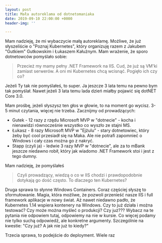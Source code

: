 ```yaml
---
layout: post
title: Mała autoreklama od dotnetomaniaka
date: 2019-09-10 22:00:00 +0000
header-img: ''

---
```

Mam nadzieję, że mi wybaczycie małą autoreklamę. Możliwe, że już słyszeliście o "Poznaj Kubernetes", który organizuję razem z Jakubem "Gutkiem" Gutkowskim i Łukaszem Kałużnym. Mam wrażenie, że sporo dotnetowców pomyślało sobie:

> Przecież my mamy pełny .NET Framework na IIS. Cud, że już są VM'ki zamiast serwerów. A oni mi Kubernetes chcą wcisnąć. Pogięło ich czy co?

Jeżeli Ty tak nie pomyślałeś, to super. Ja jeszcze 3 lata temu na pewno bym tak pomyślał. Nawet jeżeli 3 lata temu lada dzień miałby pojawić się dotNET Core 3.0.

Mam prośbę, jeżeli słyszysz ten głos w głowie, to na moment go wycisz. 3-5 minut czytania, więcej nie trzeba. Zacznijmy od prowadzących:

* Gutek - 12 razy z rzędu Microsoft MVP w "dotnecie" - kocha i nienawidzi równocześnie wszystko co wyszło ze stajni MS.
* Łukasz - 8 razy Microsoft MVP w "Ejżulu" - stary dotnetowiec, który żeby być cool przesiadł się na Maka. Ale nie potrafi zapomnieć o Windows i cały czas można go z nakryć.
* Stapp (czyli ja) - ledwie 3 razy MVP w "dotnecie", ale za to mBank jeszcze niedawno robił, który jak wiadomo .NET Framework stoi i jest z tego dumny.

Mam nadzieję, że pomyślałeś

> Czyli prowadzący, wiedzą o co w IIS chodzi i prawdopodobnie dotykają go dość często. To dlaczego ten Kubernetes?

Druga sprawa to słynne Windows Containers. Coraz częściej słyszę to sformułowanie. Magia, która możliwe, że pozwoli przenieść nasze IIS i full framework aplikacje w nowy świat. Aż nawet niedawno padło, że Kubernetes 1.14 wspiera kontenery na Windows. Czy to już działa i można testować? Czy może można myśleć o produkcji? Czy już??? Wybacz na te pytania nie odpowiem tutaj, odpowiemy na nie w kursie. Co więcej podamy nie tylko suchą odpowiedź, ale konkretne argumenty. Szczególnie na kwestie: "Czy już? A jak nie już to kiedy?"

Trzecia sprawa, to podejście do deployment. Wiele raz